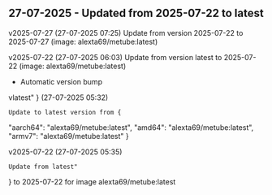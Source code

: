 ## 27-07-2025 - Updated from 2025-07-22 to latest

v2025-07-27 (27-07-2025 07:25)
    Update from version 2025-07-22 to 2025-07-27 (image: alexta69/metube:latest)


v2025-07-22 (27-07-2025 06:03)
    Update from version latest to 2025-07-22 (image: alexta69/metube:latest)


- Automatic version bump



vlatest"
} (27-07-2025 05:32)

    Update to latest version from {
  "aarch64": "alexta69/metube:latest",
  "amd64": "alexta69/metube:latest",
  "armv7": "alexta69/metube:latest"
}

v2025-07-22 (27-07-2025 05:35)

    Update from latest"
} to 2025-07-22 for image alexta69/metube:latest

